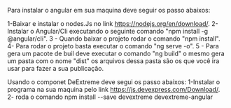 Para instalar o angular em sua maquina deve seguir os passo abaixos:

1-Baixar e instalar o nodes.Js no link https://nodejs.org/en/download/.
2- Instalar o Angular/Cli executando o seguinte comando "npm install -g @angular/cli".
3 - Quando baixar o projeto rodar o comando "npm install".
4- Para rodar o projeto basta executar o comando "ng serve -o".
5 - Para gera um pacote de buil deve executar o comando "ng build" o mesmo gera um pasta com o nome "dist" os arquivos dessa pasta são os que você ira usar para fazer a sua publicação.

Usando o componet DeExtreme deve segui os passo abaixos:
1-Instalar o programa na sua maquina pelo link https://js.devexpress.com/Download/.
2- roda o comando npm install --save devextreme devextreme-angular